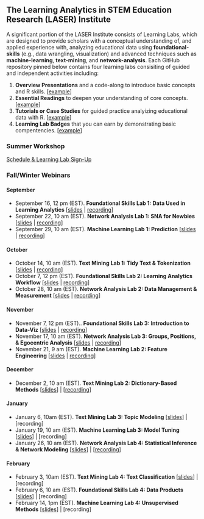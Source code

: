 ## The Learning Analytics in STEM Education Research (LASER) Institute 

A significant portion of the LASER Institute consists of Learning Labs, which are designed to provide scholars with a conceptual understanding of, and applied experience with, analyzing educational data using **foundational-skills** (e.g., data wrangling, visualization) and advanced techniques such as  **machine-learning**, **text-mining**, and **network-analysis**. Each GitHub repository pinned below contains four learning labs consisiting of guided and independent activities including:
1.  **Overview Presentations** and a code-along to introduce basic concepts and R skills. [[example](https://laser-institute.github.io/network-analysis/lab-4/sna-lab-4-slides.html)] 
2.  **Essential Readings** to deepen your understanding of core concepts. [[example](https://laser-institute.github.io/network-analysis/lab-4/sna-lab-4-readings.html)]
3.  **Tutorials or Case Studies** for guided practice analyizing educational data with R. [[example](https://laser-institute.github.io/network-analysis/lab-4/sna-lab-4-case-study-key.html)]
4.  **Learning Lab Badges** that you can earn by demonstrating basic compentencies. [[example](https://laser-institute.github.io/network-analysis/lab-4/sna-lab-4-badge.html)]

### Summer Workshop
[Schedule & Learning Lab Sign-Up](https://docs.google.com/document/d/1_vI6pf00ozJOHOooTNZh9g3P0KacxYWDo74fin_5Kgw/edit?usp=sharing)

### Fall/Winter Webinars
#### September
- September 16, 12 pm (EST). **Foundational Skills Lab 1: Data Used in Learning Analytics** [[slides](https://laser-institute.github.io/foundational-skills/foundation_lab_1/index.html#1) | [recording](https://ncsu.zoom.us/rec/share/Vy41XB4h0qCXiBnDON5-tfqormiBxC4QqOkcvAE3KvWdo6BKm8NXPTHXpqe31sO2.9Cq8Gs9Wz-96UBJa)]
- September 22, 10 am (EST). **Network Analysis Lab 1: SNA for Newbies** [[slides](https://laser-institute.github.io/network-analysis/lab-1/sna-lab-1-slides.html#1) | [recording](https://ncsu.zoom.us/rec/share/dZX7dqt_SQPQVFHOG4ZiX-Kr0UsPC84IGnrjhh_RnC5Tf-aAgNF0mb8DzcZnUPVs.cbNdKW9-zXNkQl0a)] 
- September 29, 10 am (EST). **Machine Learning Lab 1: Prediction** [[slides](https://laser-institute.github.io/machine-learning/lab-1/ll-1-overview-presentation.html#1) | [recording](https://ncsu.zoom.us/rec/share/V5-erll-xopHU_3RVA3vkkGFBsAF-84B6Ew0DVc4EzJW9uCQ9lvhSzALDZiPi86V.dH-Qlt3Spoblc9IR)]

#### October
- October 14, 10 am (EST). **Text Mining Lab 1: Tidy Text & Tokenization** [[slides](https://laser-institute.github.io/text-mining/lab-1/slides/tm-lab-1-slides.html) | [recording](https://ncsu.zoom.us/rec/share/dNl-h00tWMMHulMQyhC7Z2gILYaddbzYR5Ll-kQ7BazjAuIKnXa9M-BXyg2FdrfA.u4enjaQDSINtlvyC)]
- October 7, 12 pm (EST). **Foundational Skills Lab 2: Learning Analytics Workflow** [[slides](https://laser-institute.github.io/foundational-skills/foundation_lab_2/la_workflow_slides.html) | [recording](https://ncsu.zoom.us/rec/share/0uwlkEzz3fsaEeKWj49LFuGzBA4hLI3QlhRnlp_a4rtcpwKgT1zHHrXdaUIbkjPz.IcMEtFKdxk6fOHa2)]
- October 28, 10 am (EST). **Network Analysis Lab 2: Data Management & Measurement** [[slides](https://laser-institute.github.io/network-analysis/lab-2/sna-lab-2-slides.html#1) | [recording](https://ncsu.zoom.us/rec/share/YgNVOuiiTbFU0KiB6MozG_hfQpEnCoD0BbqLU-K7pOLkuFgYQ4ZEIWvDZzmPHtj_.Ixb19CFKdKzkRBm_)]

#### November

- November 7, 12 pm (EST).. **Foundational Skills Lab 3: Introduction to Data-Viz** [[slides](https://laser-institute.github.io/foundational-skills/foundation_lab_3/intro_dataviz.html) | [recording](https://ncsu.zoom.us/rec/share/TbvYsDSbEJ6TLYAPv8xgg2jVC1wTVGXOJTjI0cCKd1YsRbcwvn6MBKEE4gnMIQU5.k2hE3g96pZwvgjX2)]
- November 17, 10 am (EST). **Network Analysis Lab 3: Groups, Positions, & Egocentric Analysis** [[slides](https://laser-institute.github.io/network-analysis/lab-3/sna-lab-3-slides.html#1) | [recording](https://ncsu.zoom.us/rec/share/pbOSDU48APoUsevYVXmpvKdw1LwwQoI4oApU0OaK51EN9gsAfbirvXjWsgdxYFiR.8SKB0_3NrNHPKn15)]
- November 21, 9 am (EST). **Machine Learning Lab 2: Feature Engineering** [[slides](https://laser-institute.github.io/machine-learning/lab-2/ll-2-overview-presentation.html#1) | [recording](https://ncsu.zoom.us/rec/share/B_0gmUNur1wMNrkk3VskrPbO1YAnaC6_KCab1dEYvTlFWugy9W-G0GWsbvo5Rk9K.L39pVmhFJGfhcGK5?startTime=1669038423000)]

#### December
- December 2, 10 am (EST). **Text Mining Lab 2: Dictionary-Based Methods** [[slides](https://laser-institute.github.io/text-mining/lab-2/slides/tm-lab-2-slides.html)] | [[recording](https://ncsu.zoom.us/rec/share/CLWulu88b9IaIsR1LR1tlHoSZm6yD7gK9wPlfLAdJowdXh2J3akVW-7UPf6lUgs.22_m7o3c51H_S8_N)]

#### January
- January 6, 10am (EST). **Text Mining Lab 3: Topic Modeling** [[slides](https://laser-institute.github.io/text-mining/lab-3/tm-lab-3-slides.html)] | [recording]
- January 19, 10 am (EST). **Machine Learning Lab 3: Model Tuning** [[slides](https://laser-institute.github.io/machine-learning/lab-3/ll-3-overview-presentation.html#1)] | [recording]
- January 26, 10 am (EST). **Network Analysis Lab 4: Statistical Inference & Network Modeling** [[slides](https://laser-institute.github.io/network-analysis/lab-4/sna-lab-4-slides.html#1)] | [[recording](https://ncsu.zoom.us/rec/share/mNROCHaS-s9u4HkSEEpNl2-6aC30db68UnrRk0yQP9EW-IDLXQPNjMKkmwhdpvXj.iiEfd0gmmzVogtH1)]

#### February
- February 3, 10am (EST). **Text Mining Lab 4: Text Classification** [[slides](https://laser-institute.github.io/text-mining/lab-4/slides/tm-lab-4-slides.html)] | [recording]
- February 6, 10 am (EST). **Foundational Skills Lab 4: Data Products** [[slides](https://laser-institute.github.io/foundational-skills/foundation_lab_4/lab4_product_slides.html#1)] | [recording]
- February 14, 1pm (EST). **Machine Learning Lab 4: Unsupervised Methods** [[slides](https://laser-institute.github.io/machine-learning/lab-4/ll-4-overview-presentation.html#1)] | [recording]
